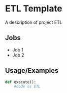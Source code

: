 
# ETL Template

A description of project ETL


## Jobs
- Job 1
- Job 2

## Usage/Examples

```python
def execute():
    #code os ETL
```

